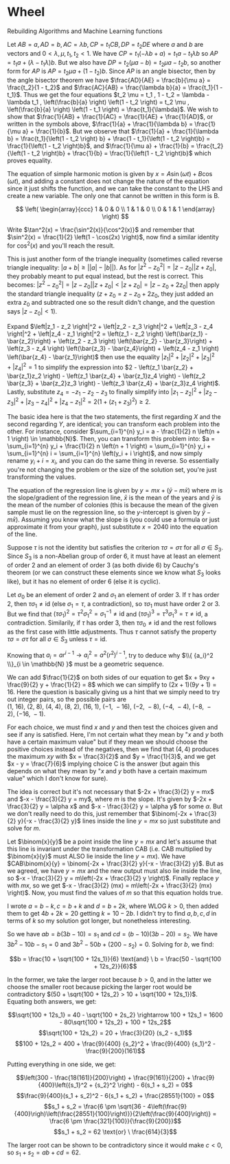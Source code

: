 # Wheel
Rebuilding Algorithms and Machine Learning functions

Let $AB = a, AD = b, AC = \lambda b, CP = t_1 CB, DP = t_2 DE$  where $a$ and $b$ are vectors and $0 < \lambda , \mu , t_1 , t_2 < 1$. We have $CP = t_1 \left(-\lambda b + a \right) = t_1 a - t_1 \lambda b$ so $AP = t_1 a + \left(\lambda - t_1 \lambda \right)b$. But we also have $DP = t_2 \left(\mu a - b \right) = t_2 \mu a - t_2 b$, so another form for $AP$ is $AP = t_2 \mu a + \left(1 - t_2 \right)b$. Since $AP$ is an angle bisector, then by the angle bisector theorem we have $\frac{AD}{AE} = \frac{b}{\mu a} = \frac{t_2}{1 - t_2}$ and $\frac{AC}{AB} = \frac{\lambda b}{a} = \frac{t_1}{1 - t_1}$. Thus we get the four equations $t_2 \mu = t_1 , 1 - t_2 = \lambda - \lambda t_1 , \left(\frac{b}{a} \right) \left(1 - t_2 \right) = t_2 \mu , \left(\frac{b}{a} \right) \left(1 - t_1 \right) = \frac{t_1}{\lambda}$. We wish to show that $\frac{1}{AB} + \frac{1}{AC} = \frac{1}{AE} + \frac{1}{AD}$, or written in the symbols above, $\frac{1}{a} + \frac{1}{\lambda b} = \frac{1}{\mu a} + \frac{1}{b}$. But we observe that $\frac{1}{a} + \frac{1}{\lambda b} = \frac{t_1}{\left(1 - t_2 \right) b} + \frac{1 - t_1}{\left(1 - t_2 \right)b} = \frac{1}{\left(1 - t_2 \right)b}$, and $\frac{1}{\mu a} + \frac{1}{b} = \frac{t_2}{\left(1 - t_2 \right)b} + \frac{1}{b} = \frac{1}{\left(1 - t_2 \right)b}$ which proves equality. 


The equation of simple harmonic motion is given by $x = A\sin(\omega t) + B\cos(\omega t)$, and adding a constant does not change the nature of the equation since it just shifts the function, and we can take the constant to the LHS and create a new variable. The only one that cannot be written in this form is B.


$$ \left( \begin{array}{ccc} 1 & 0 & 0 \\
1 & 1 & 0 \\ 
0 & 1 & 1 \end{array} \right) $$

Write $\tan^2(x) = \frac{\sin^2(x)}{\cos^2(x)}$ and remember that $\sin^2(x) = \frac{1}{2} \left(1 - \cos(2x) \right)$, now find a similar identity for $\cos^2(x)$ and you'll reach the result.

This is just another form of the triangle inequality (sometimes called reverse triangle inequality: $\left|a + b \right| \geq \left| |a| - |b| \right|$). As for $\left|z^2 - {z_0}^2 \right| = \left|z - z_0 \right| \left|z + z_0 \right|$, they probably meant to put equal instead, but the rest is correct. This becomes: $\left|z^2 - {z_0}^2 \right| = \left|z - z_0 \right| \left|z + z_0 \right| < \left|z + z_0 \right| = \left|z - z_0 + 2z_0 \right|$ then apply the standard triangle inequality ($z + z_0 = z - z_0 + 2z_0$, they just added an extra $z_0$ and subtracted one so the result didn't change, and the question says $\left|z - z_0 \right| < 1$).

Expand $\left|z_1 - z_2 \right|^2 + \left|z_2 - z_3 \right|^2 + \left|z_3 - z_4 \right|^2 + \left|z_4 - z_1 \right|^2 = \left(z_1 - z_2 \right) \left(\bar{z_1} - \bar{z_2}\right) + \left(z_2 - z_3 \right) \left(\bar{z_2} - \bar{z_3}\right) + \left(z_3 - z_4 \right) \left(\bar{z_3} - \bar{z_4}\right) + \left(z_4 - z_1 \right) \left(\bar{z_4} - \bar{z_1}\right)$ then use the equality $\left|z_1 \right|^2 +\left|z_2 \right|^2 + \left|z_3 \right|^2 + \left|z_4 \right|^2 = 1$ to simplify the expression into $2 - \left(z_1 \bar{z_2} + \bar{z_1}z_2 \right) - \left(z_1 \bar{z_4} + \bar{z_1}z_4 \right) - \left(z_2 \bar{z_3} + \bar{z_2}z_3 \right) - \left(z_3 \bar{z_4} + \bar{z_3}z_4 \right)$. Lastly, substitute $z_4 = -z_1 - z_2 - z_3$ to finally simplify into $\left|z_1 - z_2 \right|^2 + \left|z_2 - z_3 \right|^2 + \left|z_3 - z_4 \right|^2 + \left|z_4 - z_1 \right|^2 = 2\left(1 + \left(z_1 + z_3 \right)^2 \right) \geq 2$.


The basic idea here is that the two statements, the first regarding $X$ and the second regarding $Y$, are identical; you can transform each problem into the other. 
For instance, consider $\sum_{i=1}^{n} y_i = a - \frac{1}{2} n \left(n + 1 \right) \in \mathbb{N}$. Then, you can transform this problem into:
$a = \sum_{i=1}^{n} y_i + \frac{1}{2} n \left(n + 1 \right) = \sum_{i=1}^{n} y_i + \sum_{i=1}^{n} i = \sum_{i=1}^{n} \left(y_i + i \right)$, and now simply rename $y_i + i = x_i$, and you can do the same thing in reverse. So essentially you're not changing the problem or the size of the solution set, you're just transforming the values. 


The equation of the regression line is given by $y = mx + \left(\bar{y} - m \bar{x} \right)$ where $m$ is the slope/gradient of the regression line, $\bar{x}$ is the mean of the years and $\bar{y}$ is the mean of the number of colonies (this is because the mean of the given sample must lie on the regression line, so the $y$-intercept is given by $\bar{y} - m \bar{x}$). Assuming you know what the slope is (you could use a formula or just approximate it from your graph), just substitute $x = 2040$ into the equation of the line.

Suppose $\tau$ is not the identity but satisfies the criterion $\tau \sigma = \sigma \tau$ for all $\sigma \in S_3$. Since $S_3$ is a non-Abelian group of order 6, it must have at least an element of order 2 and an element of order 3 (as both divide 6) by Cauchy's theorem (or we can construct these elements since we know what $S_3$ looks like), but it has no element of order 6 (else it is cyclic).

Let $\sigma_0$ be an element of order 2 and $\sigma_1$ an element of order 3. If $\tau$ has order 2, then $\tau \sigma_1 \neq \text{id}$ (else $\sigma_1 = \tau$, a contradiction), so $\tau \sigma_1$ must have order 2 or 3. But we find that $\left(\tau \sigma_1 \right)^2 = \tau^2 {\sigma_1}^2 = {\sigma_1}^{-1} \neq \text{id}$ and $\left(\tau \sigma_1 \right)^3 = \tau^3 {\sigma_1}^3 = \tau \neq \text{id}$, a contradiction. Similarily, if $\tau$ has order 3, then $\tau \sigma_0 \neq \text{id}$ and the rest follows as the first case with little adjustments. Thus $\tau$ cannot satisfy the property $\tau \sigma = \sigma \tau$ for all $\sigma \in S_3$ unless $\tau = \text{id}$.

Knowing that $a_i = ar^{i - 1} \rightarrow a_i^2 = a^2 \left(r^2 \right)^{i - 1}$, try to deduce why $\\{ {a_i}^2 \\}_{i \in \mathbb{N} }$ must be a geometric sequence.

We can add $\frac{1}{2}$ on both sides of our equation to get $x + 9xy + \frac{9}{2} y + \frac{1}{2} = 8$ which we can simplify to $(2x + 1)(9y + 1) = 16$. Here the question is basically giving us a hint that we simply need to try out integer pairs, so the possible pairs are $(1,\ 16),\ (2,\ 8),\ (4,\ 4),\ (8,\ 2),\ (16,\ 1),\ (-1,\ -16),\ (-2,\ -8),\ (-4,\ -4),\ (-8,\ -2),\ (-16,\ -1)$. 

For each choice, we must find $x$ and $y$ and then test the choices given and see if any is satisfied. Here, I'm not certain what they mean by "$x$ and $y$ both have a certain maximum value" but if they mean we should choose the positive choices instead of the negatives, then we find that $(4, 4)$ produces the maximum $xy$ with $x = \frac{3}{2}$ and $y = \frac{1}{3}$, and we get $x - y = \frac{7}{6}$ implying choice C is the answer (but again this depends on what they mean by "$x$ and $y$ both have a certain maximum value" which I don't know for sure).

The idea is correct but it's not necessary that $-2x + \frac{3}{2} y = mx$ and $-x - \frac{3}{2} y = my$, where $m$ is the slope. It's given by $-2x + \frac{3}{2} y = \alpha x$ and $-x - \frac{3}{2} y = \alpha y$ for some $\alpha$. But we don't really need to do this, just remember that $\binom{-2x + \frac{3}{2} y}{-x - \frac{3}{2} y}$ lines inside the line $y = mx$ so just substitute and solve for $m$.

Let $\binom{x}{y}$ be a point inside the line $y = mx$ and let's assume that this line is invariant under the transformation CAB (i.e. CAB multiplied by $\binom{x}{y}$ must ALSO lie inside the line $y = mx$). We have $CAB\binom{x}{y} = \binom{-2x + \frac{3}{2} y}{-x - \frac{3}{2} y}$. But as we agreed, we have $y = mx$ and the new output must also lie inside the line, so $-x - \frac{3}{2} y = m\left(-2x + \frac{3}{2} y \right)$. Finally replace $y$ with $mx$, so we get $-x - \frac{3}{2} (mx) = m\left(-2x + \frac{3}{2} (mx) \right)$. Now, you must find the values of $m$ so that this equation holds true.

I wrote $a = b - k, c = b + k$ and $d = b + 2k$, where WLOG $k > 0$, then added them to get $4b + 2k = 20$ getting $k = 10 - 2b$. I didn't try to find $a, b, c, d$ in terms of $k$ so my solution got longer, but nonetheless interesting.

So we have $ab = b(3b - 10) = s_1$ and $cd = (b - 10)(3b - 20) = s_2$. We have $3b^2 - 10b - s_1 = 0$ and $3b^2 - 50b + (200 - s_2) = 0$. Solving for $b$, we find:

$$b = \frac{10 + \sqrt{100 + 12s_1}}{6} \text{and} \ b = \frac{50 - \sqrt{100 + 12s_2}}{6}$$

In the former, we take the larger root because $b > 0$, and in the latter we choose the smaller root because picking the larger root would be contradictory $(50 + \sqrt{100 + 12s_2} > 10 + \sqrt{100 + 12s_1})$. Equating both answers, we get:

$$\sqrt{100 + 12s_1} = 40 - \sqrt{100 + 2s_2} \rightarrow 100 + 12s_1 = 1600 - 80\sqrt{100 + 12s_2} + 100 + 12s_2$$
$$\sqrt{100 + 12s_2} = 20 + \frac{3}{20} (s_2 - s_1)$$
$$100 + 12s_2 = 400 + \frac{9}{400} {s_2}^2 + \frac{9}{400} {s_1}^2 - \frac{9}{200}(161)$$

Putting everything in one side, we get:

$$\left(300 - \frac{18(161)}{200}\right) + \frac{9(161)}{200} + \frac{9}{400}\left({s_1}^2 + {s_2}^2 \right) - 6(s_1 + s_2) = 0$$
$$\frac{9}{400}(s_1 + s_2)^2 - 6(s_1 + s_2) + \frac{28551}{100} = 0$$
$$s_1 + s_2 = \frac{6 \pm \sqrt{36 - 4\left(\frac{9}{400}\righ)\left(\frac{28551}{100}\right)}}{2\left(\frac{9}{400}\right)} = \frac{6 \pm \frac{321}{100}}{\frac{9}{200}}$$
$$s_1 + s_2 = 62 \text{or} \ \frac{614}{3}$$

The larger root can be shown to be contradictory since it would make $c < 0$, so $s_1 + s_2 = ab + cd = 62$.



